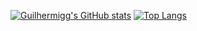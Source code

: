 [![Guilhermigg's GitHub stats](https://github-readme-stats.vercel.app/api?username=guilhermigg&theme=merko)](https://github.com/anuraghazra/github-readme-stats)
[![Top Langs](https://github-readme-stats.vercel.app/api/top-langs/?username=guilhermigg&layout=compact&theme=merko)](https://github.com/anuraghazra/github-readme-stats)
